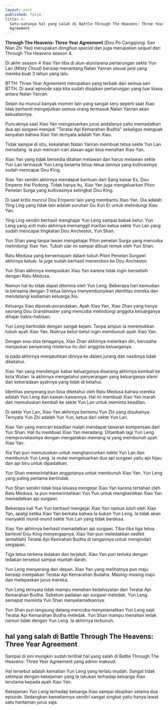 ```yaml
---
layout: post
published: false
title: >-
  Satu-satunya hal yang salah di Battle Through The Heavens: Three Year
  Agreement
---
```

**Through The Heavens: Three Year Agreement** (Dou Po Cangqiong: San Nian Zhi Yao) merupakan _donghua_ _special_ dan juga merupakan _sequel_ dari Through The Heavens season 4.

Di akhir season 4 Xiao Yan tiba di alun-alun/arena pertarungan sekte Yun Lan (_Misty Cloud_) bersiap menantang Nalan Yanran sesuai janji yang mereka buat 3 tahun yang lalu.

BTTH: Three Year Agreement merupakan yang terbaik dari semua seri BTTH. Di awal episode saja kita sudah disajikan pertarungan yang luar biasa antara Nalan Yanran.

Selain itu muncul banyak momen lain yang sangat seru seperti saat Xiao tdak berhenti mengejutkan semua orang termasuk Nalan Yanran akan kekuatannya.

Puncaknya saat Xiao Yan mengeluarkan jurus andalanya yaitu memadatkan dua api surgawi menjadi "Teratai Api Kemarahan Budha" sekaligus menguak kenyatan bahwa Xiao Yan ternyata adalah Yan Xiao.

Tidak sampai di situ, kekalahan Nalan Yanran membuat tetua sekte Yun Lan meradang. Ia pun mencari-cari alasan agar bisa menahan Xiao Yan.

Xiao Yan yang tidak bersedia ditahan melawan dan harus melawan sekte Yun Lan termasuk Yun Leng beserta tetua-tetua lainnya yang kultivasinya sudah mencapai Dou King.

Xiao Yan sendiri akhirnya mendapat bantuan dari Sang kaisar Es, Dou Emperor Hai Podong. Tidak hanya itu, Xiao Yan juga mengeluarkan Piton Penelan Surga yang kultivasinya setingkat Dou King.

Di saat kritis muncul Dou Emperor lain yang membantu Xiao Yan. Dia adalah Ying Ling yang tidak lain adalah suruhan Gu Xun Er untuk melindungi Xiao Yan.

Ying Ling sendiri berhasil menghajar Yun Leng sampai babak belur. Yun Leng yang anti malu akhirnya memanggil mantan ketua sekte Yun Lan yang sudah mencapai tingkatan Dou Anchestor, Yun Shan.

Yun Shan yang tanpa lawan mengahajar Piton penelan Surga yang mencoba melindungi Xiao Yan. Tubuh ular ini sampai dibuat remuk oleh Yun Shan.

Ratu Medusa yang bersemayam dalam tubuh Piton Penelan Surgawi akhirnya keluar. Ia juga sudah berhasil menerobos ke Dou Anchestor.

Yun Shan akhirnya melepaskan Xiao Yan karena tidak ingin berselisih dengan Ratu Medusa.

Namun hal itu tidak dapat diterima oleh Yun Leng. Beberapa hari kemudian Ia bersama dengan 3 tetua lainnya menyembunyikan identitas mereka dan mendatangi kediaman keluarga Xio.

Keluarga Xiao diporak-porandakan. Ayah Xiao Yan, Xiao Zhan yang hanya seorang Dou Grandmaster yang mencoba melindungi anggota keluarganya dihajar habis-habisan.

Yun Leng bertindak dengan sangat kejam. Tanpa ampun Ia meremukkan tubuh ayah Xiao Yan. Niatnya betul-betul ingin membunuh ayah Xiao Yan.

Dengan sisa-sisa tenaganya, Xiao Zhan akhirnya melarikan diri, berusaha menjaukan penyerang misterius itu dari anggota keluarganya.

Ia pada akhirnya menjatuhkan dirinya ke dalam jurang dan nasibnya tidak diketahui.

Xiao Yan yang mendengar kabar keluarganya diserang akhirnya kembali ke kota Wutan. Ia akhirnya mengetahui penyerangan yang keluarganya alami dan keberadaan ayahnya yang tidak di ketahui.

Identitas penyerang pun bisa diketahui oleh Ratu Medusa bahwa mereka adalah Yun Leng dan kawan-kawannya. Hal ini membuat Xiao Yan marah dan memutuskan kembali ke sekte Yun Lan untuk meminta keadilan.

Di sekte Yun Lan, Xiao Yan akhirnya bertemu Yun Zhi yang disukainya. Ternyata Yun Zhi adalah Yun Yun, ketua dari sekte Yun Lan.

Xiao Yan yang mencari keadlian malah mendapat tawaran kompensasi dari Yun Shan. Hal itu membuat Xiao Yan meradang. Ditambah lagi Yun Leng memprovokasinya dengan mengatakan memang ia yang membunuh ayah Xiao Yan.

Xia Yan pun memutuskan untuk menghancurkan sekte Yun Lan dan membunuh Yun Leng. Ia mulai mengeluarkan dua api surgawi yaitu api hijau dan api biru untuk dipadatkan.

Yun Shan memerintahkan anggotanya untuk membunuh Xiao Yan. Yun Leng yang paling pertama bertindak.

Yun Shan sendiri tidak bisa leluasa mengejar Xiao Yan karena tertahan oleh Ratu Medusa. Ia pun memerintahkan Yun Yun untuk menghentikan Xiao Yan memadatkan api surgawi.

Beberapa kali Yun Yun berhasil mengejar Xiao Yan namun luluh oleh Xiao Yan, apalgi ketika Xiao Yan berkata bahwa Ia bukan Yun Leng, Ia tidak akan menyakiti murid-murid sekte Yun Lan yang tidak berdosa.

Xiao Yan akhirnya berhasil memadatkan api surgawi. Tiba-tiba tiga tetua berlevel Dou King menyergapnya. Xiao Yan pun meledakkan sedikit (entahlah) Teratai Api Kemrahan Budha di tangannya untuk mengindari sergapan.

Tiga tetua terkena ledakan dan terjatuh. Xiao Yan pun terluka dengan ledakan tersebut sampai muntah darah.

Yun Leng menyerang dari depan. Xiao Yan yang melihatnya pun maju bersiap melepakan Teratai Api Kemarahan Budaha. Masing-masing maju dan melepaskan jurus mereka.

Yun Leng ternyata tidak mampu menahan kedahsyatan dari Teratai Api Kemarahan Budha. Sebelum padatan api surgawi meledak, Yun Leng semapat meminta Yun Shan menyelamatkannya.

Yun Shan pun langsung datang mencoba menyelamatkan Yun Leng saat Teratai Api Kemarahan Budha meledak. Yun Shan mampu menahan ledak namun tidak dengan Yun Leng. Ia akhirnya terbunuh.

## hal yang salah di Battle Through The Heavens: Three Year Agreement

Sampai di sini mungkin sudah terlihat hal yang salah di Battle Through The Heavens: Three Year Agreement yang admin maksud.

Hal tersebut adalah kematian Yun Leng yang terlalu mudah. Sangat tidak setimpal dengan kekejaman yang Ia lakukan terhadap keluarga Xiao terutama kepada ayah Xiao Yan.

Kekejaman Yun Leng terhadap keluarga Xiao sampai disajikan selama dua episode. Sedangkan kematiannya sendiri sangat singkat yaitu hanya lewat satu hantaman jurus saja.



